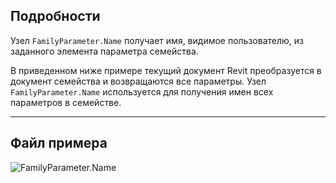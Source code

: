 ## Подробности
Узел `FamilyParameter.Name` получает имя, видимое пользователю, из заданного элемента параметра семейства.

В приведенном ниже примере текущий документ Revit преобразуется в документ семейства и возвращаются все параметры. Узел `FamilyParameter.Name` используется для получения имен всех параметров в семействе.
___
## Файл примера

![FamilyParameter.Name](./Revit.Elements.FamilyParameter.Name_img.jpg)
